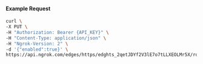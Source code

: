 <!-- Code generated for API Clients. DO NOT EDIT. -->

#### Example Request

```bash
curl \
-X PUT \
-H "Authorization: Bearer {API_KEY}" \
-H "Content-Type: application/json" \
-H "Ngrok-Version: 2" \
-d '{"enabled":true}' \
https://api.ngrok.com/edges/https/edghts_2qetJDYf2V3lE7o7tLLXEOLMr5X/routes/edghtsrt_2qetJFV0gVi21Vol9TPETo9dNtP/websocket_tcp_converter
```
